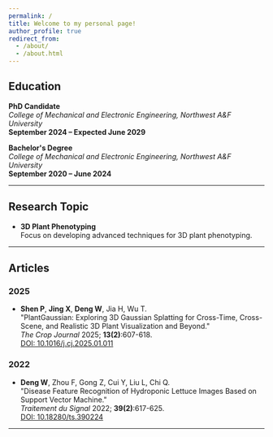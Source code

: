 ```yaml
---
permalink: /
title: Welcome to my personal page!
author_profile: true
redirect_from: 
  - /about/
  - /about.html
---
```


## Education

**PhD Candidate**  
*College of Mechanical and Electronic Engineering, Northwest A&F University*  
**September 2024 – Expected June 2029**

**Bachelor's Degree**  
*College of Mechanical and Electronic Engineering, Northwest A&F University*  
**September 2020 – June 2024**

---

## Research Topic

- **3D Plant Phenotyping**  
  Focus on developing advanced techniques for 3D plant phenotyping.

---

## Articles

### 2025
- **Shen P**, **Jing X**, **Deng W**, Jia H, Wu T.  
  "PlantGaussian: Exploring 3D Gaussian Splatting for Cross-Time, Cross-Scene, and Realistic 3D Plant Visualization and Beyond."  
  *The Crop Journal* 2025; **13(2)**:607-618.  
  [DOI: 10.1016/j.cj.2025.01.011](https://doi.org/10.1016/j.cj.2025.01.011)

### 2022
- **Deng W**, Zhou F, Gong Z, Cui Y, Liu L, Chi Q.  
  "Disease Feature Recognition of Hydroponic Lettuce Images Based on Support Vector Machine."  
  *Traitement du Signal* 2022; **39(2)**:617-625.  
  [DOI: 10.18280/ts.390224](https://doi.org/10.18280/ts.390224)

---



